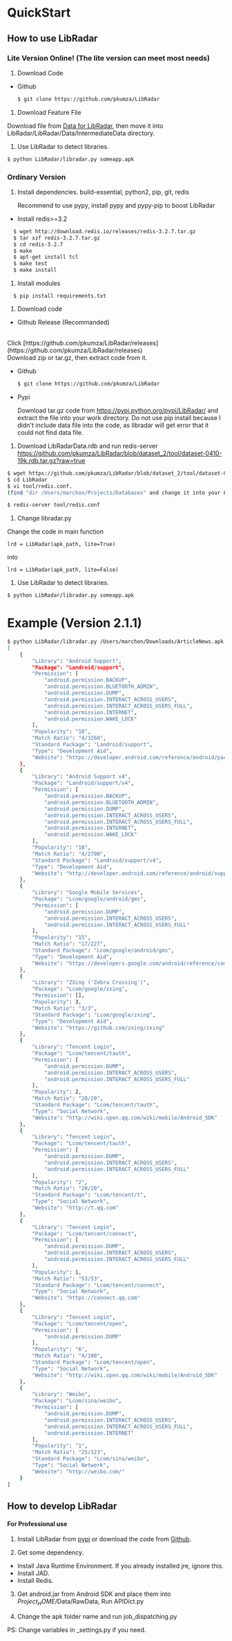 # QuickStart

## How to use LibRadar

### Lite Version Online! (The lite version can meet most needs)

1. Download Code
 - Github
   ```bash
   $ git clone https://github.com/pkumza/LibRadar
   ```

1. Download Feature File

  Download file from [Data for LibRadar](https://github.com/pkumza/Data_for_LibRadar/blob/master/lite_dataset_10.csv), then move it into LibRadar/LibRadar/Data/IntermediateData directory.

1. Use LibRadar to detect libraries.

  ```bash
  $ python LibRadar/libradar.py someapp.apk
  ```

### Ordinary Version

1. Install dependencies. build-essential, python2, pip, git, redis

   Recommend to use pypy, install pypy and pypy-pip to boost LibRadar

  - Install redis>=3.2
  ```bash
    $ wget http://download.redis.io/releases/redis-3.2.7.tar.gz
	$ tar xzf redis-3.2.7.tar.gz
	$ cd redis-3.2.7
	$ make
	$ apt-get install tcl
	$ make test
	$ make install
  ```

1. Install modules

  ```
    $ pip install requirements.txt
  ```

1. Download code

 * Github Release (Recommanded)
 <br/>
 Click [https://github.com/pkumza/LibRadar/releases](https://github.com/pkumza/LibRadar/releases)
 <br/>
 Download zip or tar.gz, then extract code from it.

 - Github
   ```bash
   $ git clone https://github.com/pkumza/LibRadar
   ```

 - Pypi

   Download tar.gz code from https://pypi.python.org/pypi/LibRadar/ and extract the file into your work directory.
   Do not use pip install because I didn't include data file into the code, as libradar will get error that it could not
   find data file.

1. Download LibRadarData.rdb and run redis-server
  https://github.com/pkumza/LibRadar/blob/dataset_2/tool/dataset-0410-19k.rdb.tar.gz?raw=true

  ```bash
  $ wget https://github.com/pkumza/LibRadar/blob/dataset_2/tool/dataset-0410-19k.rdb.tar.gz?raw=true
  $ cd LibRadar
  $ vi tool/redis.conf.
  (find "dir /Users/marchon/Projects/Databases" and change it into your LibRadarData.rdb path.)

  $ redis-server tool/redis.conf
  ```

1. Change libradar.py

  Change the code in main function

  ```
  lrd = LibRadar(apk_path, lite=True)
  ```

  into

  ```
  lrd = LibRadar(apk_path, lite=False)
  ```

1. Use LibRadar to detect libraries.

  ```bash
  $ python LibRadar/libradar.py someapp.apk
  ```

# Example (Version 2.1.1)

```bash
$ python LibRadar/libradar.py /Users/marchon/Downloads/ArticleNews.apk
[
    {
        "Library": "Android Support",
        "Package": "Landroid/support",
        "Permission": [
            "android.permission.BACKUP",
            "android.permission.BLUETOOTH_ADMIN",
            "android.permission.DUMP",
            "android.permission.INTERACT_ACROSS_USERS",
            "android.permission.INTERACT_ACROSS_USERS_FULL",
            "android.permission.INTERNET",
            "android.permission.WAKE_LOCK"
        ],
        "Popularity": "18",
        "Match Ratio": "4/3260",
        "Standard Package": "Landroid/support",
        "Type": "Development Aid",
        "Website": "https://developer.android.com/reference/android/package-summary.html"
    },
    {
        "Library": "Android Support v4",
        "Package": "Landroid/support/v4",
        "Permission": [
            "android.permission.BACKUP",
            "android.permission.BLUETOOTH_ADMIN",
            "android.permission.DUMP",
            "android.permission.INTERACT_ACROSS_USERS",
            "android.permission.INTERACT_ACROSS_USERS_FULL",
            "android.permission.INTERNET",
            "android.permission.WAKE_LOCK"
        ],
        "Popularity": "18",
        "Match Ratio": "4/2700",
        "Standard Package": "Landroid/support/v4",
        "Type": "Development Aid",
        "Website": "http://developer.android.com/reference/android/support/v4/app/package-summary.html"
    },
    {
        "Library": "Google Mobile Services",
        "Package": "Lcom/google/android/gms",
        "Permission": [
            "android.permission.DUMP",
            "android.permission.INTERACT_ACROSS_USERS",
            "android.permission.INTERACT_ACROSS_USERS_FULL"
        ],
        "Popularity": "15",
        "Match Ratio": "17/227",
        "Standard Package": "Lcom/google/android/gms",
        "Type": "Development Aid",
        "Website": "https://developers.google.com/android/reference/com/google/android/gms/package-summary"
    },
    {
        "Library": "ZXing ('Zebra Crossing')",
        "Package": "Lcom/google/zxing",
        "Permission": [],
        "Popularity": 3,
        "Match Ratio": "3/3",
        "Standard Package": "Lcom/google/zxing",
        "Type": "Development Aid",
        "Website": "https://github.com/zxing/zxing"
    },
    {
        "Library": "Tencent Login",
        "Package": "Lcom/tencent/tauth",
        "Permission": [
            "android.permission.DUMP",
            "android.permission.INTERACT_ACROSS_USERS",
            "android.permission.INTERACT_ACROSS_USERS_FULL"
        ],
        "Popularity": 2,
        "Match Ratio": "20/20",
        "Standard Package": "Lcom/tencent/tauth",
        "Type": "Social Network",
        "Website": "http://wiki.open.qq.com/wiki/mobile/Android_SDK"
    },
    {
        "Library": "Tencent Login",
        "Package": "Lcom/tencent/tauth",
        "Permission": [
            "android.permission.DUMP",
            "android.permission.INTERACT_ACROSS_USERS",
            "android.permission.INTERACT_ACROSS_USERS_FULL"
        ],
        "Popularity": "2",
        "Match Ratio": "20/20",
        "Standard Package": "Lcom/tencent/t",
        "Type": "Social Network",
        "Website": "http://t.qq.com"
    },
    {
        "Library": "Tencent Login",
        "Package": "Lcom/tencent/connect",
        "Permission": [
            "android.permission.DUMP",
            "android.permission.INTERACT_ACROSS_USERS",
            "android.permission.INTERACT_ACROSS_USERS_FULL"
        ],
        "Popularity": 1,
        "Match Ratio": "53/53",
        "Standard Package": "Lcom/tencent/connect",
        "Type": "Social Network",
        "Website": "https://connect.qq.com"
    },
    {
        "Library": "Tencent Login",
        "Package": "Lcom/tencent/open",
        "Permission": [
            "android.permission.DUMP"
        ],
        "Popularity": "6",
        "Match Ratio": "4/100",
        "Standard Package": "Lcom/tencent/open",
        "Type": "Social Network",
        "Website": "http://wiki.open.qq.com/wiki/mobile/Android_SDK"
    },
    {
        "Library": "Weibo",
        "Package": "Lcom/sina/weibo",
        "Permission": [
            "android.permission.DUMP",
            "android.permission.INTERACT_ACROSS_USERS",
            "android.permission.INTERACT_ACROSS_USERS_FULL",
            "android.permission.INTERNET"
        ],
        "Popularity": "1",
        "Match Ratio": "25/323",
        "Standard Package": "Lcom/sina/weibo",
        "Type": "Social Network",
        "Website": "http://weibo.com/"
    }
]

```

## How to develop LibRadar

#### For Professional use

1. Install LibRadar from [pypi](https://pypi.python.org/pypi/LibRadar) or download the code from [Github](http://github.com/pkumza/LibRadar).

2. Get some dependency.
 - Install Java Runtime Environment. If you already installed jre, ignore this.
 - Install JAD.
 - Install Redis.

3. Get android.jar from Android SDK and place them into $Project_HOME$/Data/RawData, Run APIDict.py

4. Change the apk folder name and run job_dispatching.py

PS: Change variables in _settings.py if you need.
